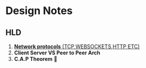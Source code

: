 # Design Notes

## HLD

1. [**Network protocols** (TCP,WEBSOCKETS,HTTP ETC)](./Notes/Hld/1NetworkProtocols.md)
2. **Client Server VS Peer to Peer Arch**
3. **C.A.P Theorem** **🌟**
